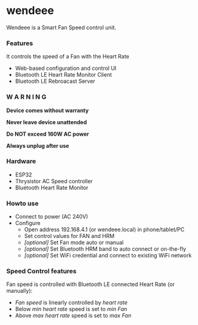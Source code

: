 # wendeee

Wendeee is a Smart Fan Speed control unit.

### Features ###

It controls the speed of a Fan with the Heart Rate

- Web-based configuration and control UI
- Bluetooth LE Heart Rate Monitor Client
- Bluetooth LE Rebroacast Server

### W A R N I N G ###

**Device comes without warranty**

**Never leave device unattended**

**Do NOT exceed 160W AC power**

**Always unplug after use**

### Hardware ###

- ESP32
- Thrysistor AC Speed controller
- Bluetooth Heart Rate Monitor

### Howto use ###

- Connect to power (AC 240V)
- Configure
    * Open address 192.168.4.1 (or wendeee.local) in phone/tablet/PC
    * Set control values for FAN and HRM
    * *[optional]* Set Fan mode auto or manual
    * *[optional]* Set Bluetooth HRM band to auto connect or on-the-fly
    * *[optional]* Set WiFi credential and connect to existing WiFi network

### Speed Control features  ###

Fan speed is controlled with Bluetooth LE connected Heart Rate (or manually):

- *Fan speed* is linearly controlled by *heart rate*
- Below *min heart rate* speed is set to *min Fan*
- Above *max heart rate* speed is set to *max Fan*